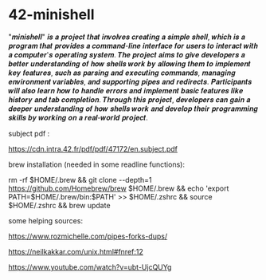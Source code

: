 # 42-minishell


"𝒎𝒊𝒏𝒊𝒔𝒉𝒆𝒍𝒍" 𝒊𝒔 𝒂 𝒑𝒓𝒐𝒋𝒆𝒄𝒕 𝒕𝒉𝒂𝒕 𝒊𝒏𝒗𝒐𝒍𝒗𝒆𝒔 𝒄𝒓𝒆𝒂𝒕𝒊𝒏𝒈 𝒂 𝒔𝒊𝒎𝒑𝒍𝒆 𝒔𝒉𝒆𝒍𝒍, 𝒘𝒉𝒊𝒄𝒉 𝒊𝒔 𝒂 𝒑𝒓𝒐𝒈𝒓𝒂𝒎 𝒕𝒉𝒂𝒕 𝒑𝒓𝒐𝒗𝒊𝒅𝒆𝒔 𝒂 𝒄𝒐𝒎𝒎𝒂𝒏𝒅-𝒍𝒊𝒏𝒆 𝒊𝒏𝒕𝒆𝒓𝒇𝒂𝒄𝒆 𝒇𝒐𝒓 𝒖𝒔𝒆𝒓𝒔 𝒕𝒐 𝒊𝒏𝒕𝒆𝒓𝒂𝒄𝒕 𝒘𝒊𝒕𝒉 𝒂 𝒄𝒐𝒎𝒑𝒖𝒕𝒆𝒓'𝒔 𝒐𝒑𝒆𝒓𝒂𝒕𝒊𝒏𝒈 𝒔𝒚𝒔𝒕𝒆𝒎. 𝑻𝒉𝒆 𝒑𝒓𝒐𝒋𝒆𝒄𝒕 𝒂𝒊𝒎𝒔 𝒕𝒐 𝒈𝒊𝒗𝒆 𝒅𝒆𝒗𝒆𝒍𝒐𝒑𝒆𝒓𝒔 𝒂 𝒃𝒆𝒕𝒕𝒆𝒓 𝒖𝒏𝒅𝒆𝒓𝒔𝒕𝒂𝒏𝒅𝒊𝒏𝒈 𝒐𝒇 𝒉𝒐𝒘 𝒔𝒉𝒆𝒍𝒍𝒔 𝒘𝒐𝒓𝒌 𝒃𝒚 𝒂𝒍𝒍𝒐𝒘𝒊𝒏𝒈 𝒕𝒉𝒆𝒎 𝒕𝒐 𝒊𝒎𝒑𝒍𝒆𝒎𝒆𝒏𝒕 𝒌𝒆𝒚 𝒇𝒆𝒂𝒕𝒖𝒓𝒆𝒔, 𝒔𝒖𝒄𝒉 𝒂𝒔 𝒑𝒂𝒓𝒔𝒊𝒏𝒈 𝒂𝒏𝒅 𝒆𝒙𝒆𝒄𝒖𝒕𝒊𝒏𝒈 𝒄𝒐𝒎𝒎𝒂𝒏𝒅𝒔, 𝒎𝒂𝒏𝒂𝒈𝒊𝒏𝒈 𝒆𝒏𝒗𝒊𝒓𝒐𝒏𝒎𝒆𝒏𝒕 𝒗𝒂𝒓𝒊𝒂𝒃𝒍𝒆𝒔, 𝒂𝒏𝒅 𝒔𝒖𝒑𝒑𝒐𝒓𝒕𝒊𝒏𝒈 𝒑𝒊𝒑𝒆𝒔 𝒂𝒏𝒅 𝒓𝒆𝒅𝒊𝒓𝒆𝒄𝒕𝒔. 𝑷𝒂𝒓𝒕𝒊𝒄𝒊𝒑𝒂𝒏𝒕𝒔 𝒘𝒊𝒍𝒍 𝒂𝒍𝒔𝒐 𝒍𝒆𝒂𝒓𝒏 𝒉𝒐𝒘 𝒕𝒐 𝒉𝒂𝒏𝒅𝒍𝒆 𝒆𝒓𝒓𝒐𝒓𝒔 𝒂𝒏𝒅 𝒊𝒎𝒑𝒍𝒆𝒎𝒆𝒏𝒕 𝒃𝒂𝒔𝒊𝒄 𝒇𝒆𝒂𝒕𝒖𝒓𝒆𝒔 𝒍𝒊𝒌𝒆 𝒉𝒊𝒔𝒕𝒐𝒓𝒚 𝒂𝒏𝒅 𝒕𝒂𝒃 𝒄𝒐𝒎𝒑𝒍𝒆𝒕𝒊𝒐𝒏. 𝑻𝒉𝒓𝒐𝒖𝒈𝒉 𝒕𝒉𝒊𝒔 𝒑𝒓𝒐𝒋𝒆𝒄𝒕, 𝒅𝒆𝒗𝒆𝒍𝒐𝒑𝒆𝒓𝒔 𝒄𝒂𝒏 𝒈𝒂𝒊𝒏 𝒂 𝒅𝒆𝒆𝒑𝒆𝒓 𝒖𝒏𝒅𝒆𝒓𝒔𝒕𝒂𝒏𝒅𝒊𝒏𝒈 𝒐𝒇 𝒉𝒐𝒘 𝒔𝒉𝒆𝒍𝒍𝒔 𝒘𝒐𝒓𝒌 𝒂𝒏𝒅 𝒅𝒆𝒗𝒆𝒍𝒐𝒑 𝒕𝒉𝒆𝒊𝒓 𝒑𝒓𝒐𝒈𝒓𝒂𝒎𝒎𝒊𝒏𝒈 𝒔𝒌𝒊𝒍𝒍𝒔 𝒃𝒚 𝒘𝒐𝒓𝒌𝒊𝒏𝒈 𝒐𝒏 𝒂 𝒓𝒆𝒂𝒍-𝒘𝒐𝒓𝒍𝒅 𝒑𝒓𝒐𝒋𝒆𝒄𝒕.


subject pdf :

https://cdn.intra.42.fr/pdf/pdf/47172/en.subject.pdf

brew installation (needed in some readline functions):

rm -rf $HOME/.brew && git clone --depth=1 https://github.com/Homebrew/brew $HOME/.brew && echo 'export PATH=$HOME/.brew/bin:$PATH' >> $HOME/.zshrc && source $HOME/.zshrc && brew update

some helping sources:

https://www.rozmichelle.com/pipes-forks-dups/

https://neilkakkar.com/unix.html#fnref:12

https://www.youtube.com/watch?v=ubt-UjcQUYg
